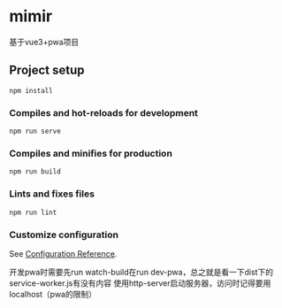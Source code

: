 # mimir

基于vue3+pwa项目

## Project setup
```
npm install
```

### Compiles and hot-reloads for development
```
npm run serve
```

### Compiles and minifies for production
```
npm run build
```

### Lints and fixes files
```
npm run lint
```

### Customize configuration
See [Configuration Reference](https://cli.vuejs.org/config/).

开发pwa时需要先run watch-build在run dev-pwa，总之就是看一下dist下的service-worker.js有没有内容
使用http-server启动服务器，访问时记得要用localhost（pwa的限制）